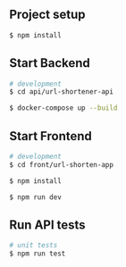 ## Project setup

```bash
$ npm install
```

## Start Backend

```bash
# development
$ cd api/url-shortener-api

$ docker-compose up --build
```

## Start Frontend

```bash
# development
$ cd front/url-shorten-app

$ npm install

$ npm run dev
```


## Run API tests

```bash
# unit tests
$ npm run test
```